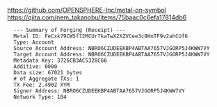 https://github.com/OPENSPHERE-Inc/metal-on-symbol
https://qiita.com/nem_takanobu/items/75baac0c6efa17814db6

```
  --- Summary of Forging (Receipt) ---
  Metal ID: FeCxk79CW5f72MCUrTkaTwX2XZVCee3c8HnTF9v2ahCUf6
  Type: Account
  Source Account Address: NBRO6CZUDEEKBP4ABTAA7657VJGORP5J4KWW7VY
  Target Account Address: NBRO6CZUDEEKBP4ABTAA7657VJGORP5J4KWW7VY
  Metadata Key: 3726CB3AC5328C66
  Additive: 0000
  Data size: 67021 bytes
  # of Aggregate TXs: 1
  TX Fee: 2.4902 XYM
  Signer Address: NBRO6CZUDEEKBP4ABTAA7657VJGORP5J4KWW7VY
  Network Type: 104
```